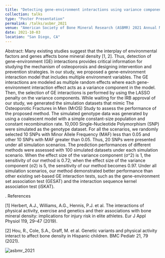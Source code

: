 ```yaml
---
title: "Detecting gene-environment interactions using variance component selection with an application in MrOS data"
collection: talks
type: "Poster Presentation"
permalink: /talks/asbmr_2021
venue: "American Society of Bone Mineral Research (ASBMR) 2021 Annual Meeting"
date: 2021-10-03
location: "San Diego, CA"
---
```


Abstract: 
Many existing studies suggest that the interplay of environmental factors and genes affects bone mineral density [1, 2]. Thus, detection of gene-environment (GE) interactions provides critical information for studying the mechanism of osteoporosis and designing intervention and prevention strategies. In our study, we proposed a gene-environment interaction model that includes multiple environment variables. The GE interactions are modeled as multiple random effects where each gene-environment interaction effect acts as a variance component in the model. Then, the selection of GE interactions is performed by using the LASSO penalty on the variance components. While waiting for the IRB approval of our study, we generated the simulation datasets that mimic The Osteoporotic Fractures in Men (MrOS) Study to assess the performance of the proposed method. The simulated genotype data was generated by using a coalescent model with a simple constant-size population and constant recombination rate. 10,000 Single-Nucleotide Polymorphism (SNP) were simulated as the genotype dataset. For all the scenarios, we randomly selected 10 SNPs with Minor Allele Frequency (MAF) less than 0.05 and other 10 SNPs with MAF greater than 0.05. Thus, 20 SNPs were presented under all simulation scenarios. The prediction performances of different methods were assessed with 100 simulated datasets under each simulation scenario. When the effect size of the variance component (σ^2) is 1, the sensitivity of our method is 0.72; when the effect size of the variance component (σ2) is 5, the sensitivity of our method becomes 0.97. Under all simulation scenarios, our method demonstrated better performance than other existing set-based GE interaction tests, such as the gene-environment set association test (GESAT) and the interaction sequence kernel association test (iSKAT). 

. 
References

[1] Herbert, A.J., Williams, A.G., Hennis, P.J. et al. The interactions of physical activity, exercise and genetics and their associations with bone mineral density: implications for injury risk in elite athletes. Eur J Appl Physiol 119, 29–47 (2019). 

[2] Hou, R., Cole, S.A., Graff, M. et al. Genetic variants and physical activity interact to affect bone density in Hispanic children. BMC Pediatr 21, 79 (2021). 

 ![asbmr_2021](http://liuaber.github.io/images/asbmr_2021.png)


